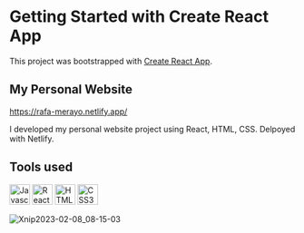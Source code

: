 # Getting Started with Create React App

This project was bootstrapped with [Create React App](https://github.com/facebook/create-react-app).

## My Personal Website

https://rafa-merayo.netlify.app/

I developed my personal website project using React, HTML, CSS. Delpoyed with Netlify.


## Tools used

<p align="left"> <a href="https://developer.mozilla.org/en-US/docs/Web/JavaScript" target="_blank" rel="noreferrer"><img src="https://raw.githubusercontent.com/danielcranney/readme-generator/main/public/icons/skills/javascript-colored.svg" width="36" height="36" alt="Javascript" /></a> <a href="https://reactjs.org/" target="_blank" rel="noreferrer"><img src="https://raw.githubusercontent.com/danielcranney/readme-generator/main/public/icons/skills/react-colored.svg" width="36" height="36" alt="React" /></a> <a href="https://developer.mozilla.org/en-US/docs/Glossary/HTML5" target="_blank" rel="noreferrer"><img src="https://raw.githubusercontent.com/danielcranney/readme-generator/main/public/icons/skills/html5-colored.svg" width="36" height="36" alt="HTML5" /></a> <a href="https://www.w3.org/TR/CSS/#css" target="_blank" rel="noreferrer"><img src="https://raw.githubusercontent.com/danielcranney/readme-generator/main/public/icons/skills/css3-colored.svg" width="36" height="36" alt="CSS3" /></a></p> 

![Xnip2023-02-08_08-15-03](https://user-images.githubusercontent.com/54202438/217460560-8cb80782-3188-4ced-8dc8-9111478a5ca2.jpg)
